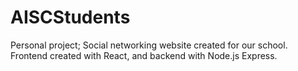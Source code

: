 # AISCStudents
 
Personal project; Social networking website created for our school. Frontend created with React, and backend with Node.js Express. 
